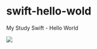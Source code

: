 # swift-hello-wold
My Study Swift - Hello World

<img src="http://f.st-hatena.com/images/fotolife/t/tyoshikawa1106/20151027/20151027184130.png" />
